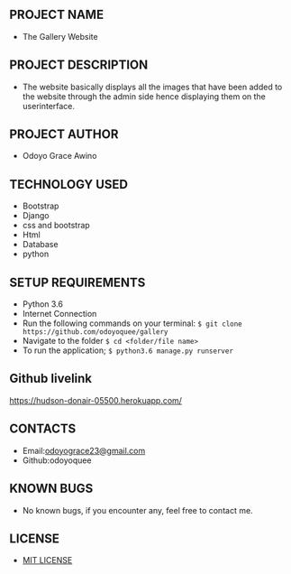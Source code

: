 ## PROJECT NAME
- The Gallery Website

## PROJECT DESCRIPTION
- The website basically displays all the images that have been added to the website through the admin side hence displaying them on the userinterface.

## PROJECT AUTHOR
- Odoyo Grace Awino

## TECHNOLOGY USED
- Bootstrap
- Django
- css and bootstrap
- Html
- Database
- python

## SETUP REQUIREMENTS
- Python 3.6
- Internet Connection
- Run the following commands on your terminal:
`$ git clone https://github.com/odoyoquee/gallery`
- Navigate to the folder
 `$ cd <folder/file name>`
- To run the application;
 `$ python3.6 manage.py runserver`

##  Github livelink
https://hudson-donair-05500.herokuapp.com/

## CONTACTS 
- Email:odoyograce23@gmail.com
- Github:odoyoquee

## KNOWN BUGS
- No known bugs, if you encounter any, feel free to contact me.

## LICENSE
- [MIT LICENSE](https://github.com/odoyoquee/gallery/blob/master/license.md)

